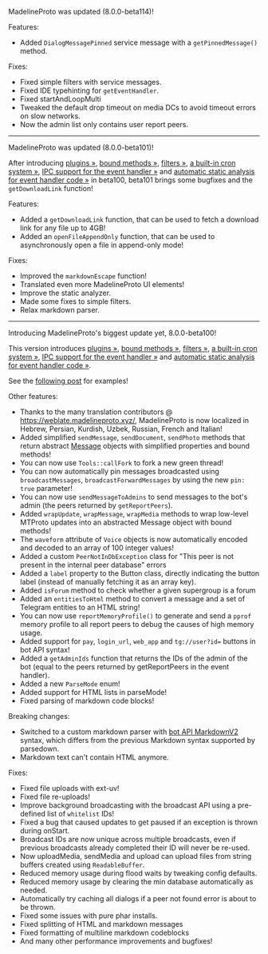 MadelineProto was updated (8.0.0-beta114)!

Features:
- Added `DialogMessagePinned` service message with a `getPinnedMessage()` method.

Fixes:
- Fixed simple filters with service messages.
- Fixed IDE typehinting for `getEventHandler`.
- Fixed startAndLoopMulti
- Tweaked the default drop timeout on media DCs to avoid timeout errors on slow networks.
- Now the admin list only contains user report peers.

---

MadelineProto was updated (8.0.0-beta101)!

After introducing [plugins »](https://docs.madelineproto.xyz/docs/PLUGINS.html), [bound methods »](https://docs.madelineproto.xyz/docs/UPDATES.html#bound-methods), [filters »](https://docs.madelineproto.xyz/docs/FILTERS.html), [a built-in cron system »](https://docs.madelineproto.xyz/docs/UPDATES.html#cron), [IPC support for the event handler »](https://docs.madelineproto.xyz/docs/UPDATES.html#persisting-data-and-ipc) and [automatic static analysis for event handler code »](https://docs.madelineproto.xyz/docs/UPDATES.html#automatic-static-analysis) in beta100, beta101 brings some bugfixes and the `getDownloadLink` function!

Features:
- Added a `getDownloadLink` function, that can be used to fetch a download link for any file up to 4GB!
- Added an `openFileAppendOnly` function, that can be used to asynchronously open a file in append-only mode!

Fixes:
- Improved the `markdownEscape` function!
- Translated even more MadelineProto UI elements!
- Improve the static analyzer.
- Made some fixes to simple filters.
- Relax markdown parser.

---

Introducing MadelineProto's biggest update yet, 8.0.0-beta100!

This version introduces [plugins »](https://docs.madelineproto.xyz/docs/PLUGINS.html), [bound methods »](https://docs.madelineproto.xyz/docs/UPDATES.html#bound-methods), [filters »](https://docs.madelineproto.xyz/docs/FILTERS.html), [a built-in cron system »](https://docs.madelineproto.xyz/docs/UPDATES.html#cron), [IPC support for the event handler »](https://docs.madelineproto.xyz/docs/UPDATES.html#persisting-data-and-ipc) and [automatic static analysis for event handler code »](https://docs.madelineproto.xyz/docs/UPDATES.html#automatic-static-analysis).

See the [following post](https://t.me/MadelineProto/630) for examples!

Other features:
- Thanks to the many translation contributors @ https://weblate.madelineproto.xyz/, MadelineProto is now localized in Hebrew, Persian, Kurdish, Uzbek, Russian, French and Italian!
- Added simplified `sendMessage`, `sendDocument`, `sendPhoto` methods that return abstract [Message](https://docs.madelineproto.xyz/PHP/danog/MadelineProto/EventHandler/Message.html) objects with simplified properties and bound methods!
- You can now use `Tools::callFork` to fork a new green thread!
- You can now automatically pin messages broadcasted using `broadcastMessages`, `broadcastForwardMessages` by using the new `pin: true` parameter!
- You can now use `sendMessageToAdmins` to send messages to the bot's admin (the peers returned by `getReportPeers`).
- Added `wrapUpdate`, `wrapMessage`, `wrapMedia` methods to wrap low-level MTProto updates into an abstracted Message object with bound methods!
- The `waveform` attribute of `Voice` objects is now automatically encoded and decoded to an array of 100 integer values!
- Added a custom `PeerNotInDbException` class for "This peer is not present in the internal peer database" errors
- Added a `label` property to the Button class, directly indicating the button label (instead of manually fetching it as an array key).
- Added `isForum` method to check whether a given supergroup is a forum
- Added an `entitiesToHtml` method to convert a message and a set of Telegram entities to an HTML string!	
- You can now use `reportMemoryProfile()` to generate and send a `pprof` memory profile to all report peers to debug the causes of high memory usage.
- Added support for `pay`, `login_url`, `web_app` and `tg://user?id=` buttons in bot API syntax!
- Added a `getAdminIds` function that returns the IDs of the admin of the bot (equal to the peers returned by getReportPeers in the event handler).
- Added a new `ParseMode` enum!
- Added support for HTML lists in parseMode!
- Fixed parsing of markdown code blocks!

Breaking changes:
- Switched to a custom markdown parser with [bot API MarkdownV2](https://core.telegram.org/bots/api#markdownv2-style) syntax, which differs from the previous Markdown syntax supported by parsedown.
- Markdown text can't contain HTML anymore.

Fixes:
- Fixed file uploads with ext-uv!
- Fixed file re-uploads!
- Improve background broadcasting with the broadcast API using a pre-defined list of `whitelist` IDs!
- Fixed a bug that caused updates to get paused if an exception is thrown during onStart.
- Broadcast IDs are now unique across multiple broadcasts, even if previous broadcasts already completed their ID will never be re-used.
- Now uploadMedia, sendMedia and upload can upload files from string buffers created using `ReadableBuffer`.
- Reduced memory usage during flood waits by tweaking config defaults.
- Reduced memory usage by clearing the min database automatically as needed.
- Automatically try caching all dialogs if a peer not found error is about to be thrown.
- Fixed some issues with pure phar installs.
- Fixed splitting of HTML and markdown messages
- Fixed formatting of multiline markdown codeblocks
- And many other performance improvements and bugfixes!
